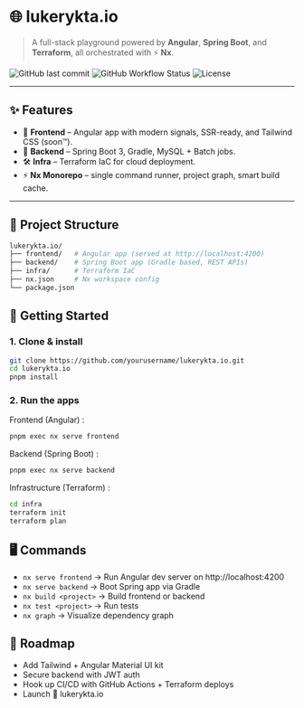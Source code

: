 # 🌐 lukerykta.io

> A full-stack playground powered by **Angular**, **Spring Boot**, and **Terraform**, all orchestrated with ⚡ **Nx**.

![GitHub last commit](https://img.shields.io/github/last-commit/LukeRykta/lukerykta.io?style=flat-square)
![GitHub Workflow Status](https://img.shields.io/github/actions/workflow/status/LukeRykta/lukerykta.io/ci.yml?style=flat-square&label=CI)
![License](https://img.shields.io/badge/license-GPL--3.0-blue?style=flat-square)

---

## ✨ Features

- 🎨 **Frontend** – Angular app with modern signals, SSR-ready, and Tailwind CSS (soon™).
- 🚀 **Backend** – Spring Boot 3, Gradle, MySQL + Batch jobs.
- 🛠 **Infra** – Terraform IaC for cloud deployment.
- ⚡ **Nx Monorepo** – single command runner, project graph, smart build cache.

---

## 📂 Project Structure

```bash
lukerykta.io/
├── frontend/   # Angular app (served at http://localhost:4200)
├── backend/    # Spring Boot app (Gradle based, REST APIs)
├── infra/      # Terraform IaC
├── nx.json     # Nx workspace config
└── package.json
```

## 🏃 Getting Started
### 1. Clone & install

```bash
git clone https://github.com/yourusername/lukerykta.io.git
cd lukerykta.io
pnpm install
```

### 2. Run the apps
Frontend (Angular) :
```bash
pnpm exec nx serve frontend
```

Backend (Spring Boot) :
```bash
pnpm exec nx serve backend
```

Infrastructure (Terraform) :
```bash
cd infra
terraform init
terraform plan
```
## 🖥 Commands
  - ``nx serve frontend`` → Run Angular dev server on http://localhost:4200
  - ``nx serve backend`` → Boot Spring app via Gradle
  - ``nx build <project>`` → Build frontend or backend
  - ``nx test <project>`` → Run tests
  - ``nx graph`` → Visualize dependency graph

## 🧭 Roadmap
 - Add Tailwind + Angular Material UI kit
 - Secure backend with JWT auth
 - Hook up CI/CD with GitHub Actions + Terraform deploys
 - Launch 🚀 lukerykta.io

